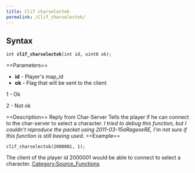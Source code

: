 ```yaml
---
title: Clif charselectok
permalink: /Clif_charselectok/
---
```


Syntax
------

`int `**`clif_charselectok`**`(int id, uint8 ok);`

==Parameters==

-   **id** - Player's map_id
-   **ok** - Flag that will be sent to the client


1 - Ok

2 - Not ok

==Description== Reply from Char-Server
Tells the player if he can connect to the char-server to select a character.
*I tried to debug this function, but I couldn't reproduce the packet using 2011-03-15aRagexeRE, I'm not sure if this function is still beeing used.*
==Example==

`clif_charselectok(2000001, 1);`

The client of the player id 2000001 would be able to connect to select a character.
[Category:Source_Functions](/Category:Source_Functions "wikilink")